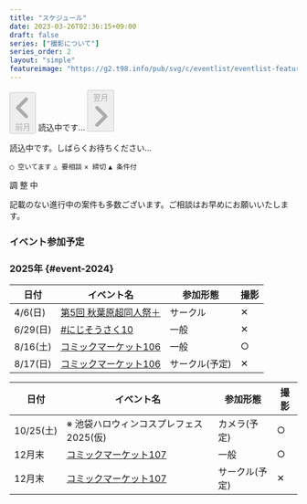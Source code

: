 ```yaml
---
title: "スケジュール"
date: 2023-03-26T02:36:15+09:00
draft: false
series: ["撮影について"]
series_order: 2
layout: "simple"
featureimage: "https://g2.t98.info/pub/svg/c/eventlist/eventlist-featured.webp"
---
```


<div id="cal-button">
<button id="prevButton" class="flex m-1 rounded enabled:bg-neutral-300 p-1.5 enabled:text-neutral-700 enabled:hover:bg-primary-500 enabled:hover:text-neutral enabled:dark:bg-neutral-700 dark:text-neutral-300 enabled:dark:hover:bg-primary-400 enabled:dark:hover:text-neutral-800 disabled:border disabled:border-neutral-300 disabled:dark:border-neutral-700 disabled:cursor-not-allowed disabled:m-0.5 items-center" onclick="changeMonth(-1)" disabled>
<span class="relative block align-text-bottom icon">
  <svg xmlns="http://www.w3.org/2000/svg" viewBox="0 0 320 512"><!--!Font Awesome Free 6.6.0 by @fontawesome - https://fontawesome.com License - https://fontawesome.com/license/free Copyright 2024 Fonticons, Inc.--><path fill="currentColor" d="M41.4 233.4c-12.5 12.5-12.5 32.8 0 45.3l160 160c12.5 12.5 32.8 12.5 45.3 0s12.5-32.8 0-45.3L109.3 256 246.6 118.6c12.5-12.5 12.5-32.8 0-45.3s-32.8-12.5-45.3 0l-160 160z"/></svg>
</span>
前月</button>
<span id="monthYear" class="p-1.5">読込中です…</span>
<button id="nextButton" class="flex m-1 rounded enabled:bg-neutral-300 p-1.5 enabled:text-neutral-700 enabled:hover:bg-primary-500 enabled:hover:text-neutral enabled:dark:bg-neutral-700 dark:text-neutral-300 enabled:dark:hover:bg-primary-400 enabled:dark:hover:text-neutral-800 disabled:border disabled:border-neutral-300 disabled:dark:border-neutral-700 disabled:cursor-not-allowed disabled:m-0.5 items-center" onclick="changeMonth(1)" disabled>翌月
<span class="relative block align-text-bottom icon">
<svg xmlns="http://www.w3.org/2000/svg" viewBox="0 0 320 512"><!--!Font Awesome Free 6.6.0 by @fontawesome - https://fontawesome.com License - https://fontawesome.com/license/free Copyright 2024 Fonticons, Inc.--><path fill="currentColor" d="M278.6 233.4c12.5 12.5 12.5 32.8 0 45.3l-160 160c-12.5 12.5-32.8 12.5-45.3 0s-12.5-32.8 0-45.3L210.7 256 73.4 118.6c-12.5-12.5-12.5-32.8 0-45.3s32.8-12.5 45.3 0l160 160z"/></svg>
</span>
</button>
</div>

<div id="calendar">
  <div className="flex justify-center" aria-label="読み込み中">
    <p class="text-center text-xl">読込中です。しばらくお待ちください…</p>
  </div>
</div>

`◯ 空いてます` `△ 要相談` `✕ 締切` `▲ 条件付` 

<span id="showMaxRange">調 整 中</span>  

<script src="/show-event-cal.js"></script>

記載のない進行中の案件も多数ございます。ご相談はお早めにお願いいたします。

<h3 id="event" class="profile-name text-center text-2xl">イベント参加予定</h3>

### 2025年 {#event-2024}

<div class="grid grid-cols-1 lg:grid-cols-2">
<div>

| 日付     | イベント名                                                                                                   | 参加形態       | 撮影 |
| -------- | ------------------------------------------------------------------------------------------------------------ | -------------- | ---- |
| 4/6(日)  | [第5回 秋葉原超同人祭＋](https://www.melonbooks.co.jp/special/b/0/fair_dojin/5th_akihabaradojinfes/general/) | サークル       | ✕    |
| 6/29(日) | [#にじそうさく10](https://nijisanji.familiar-life.info/)                                                     | 一般           | ✕    |
| 8/16(土) | [コミックマーケット106](https://www.comiket.co.jp/info-a/)                                                   | 一般           | ○    |
| 8/17(日) | [コミックマーケット106](https://www.comiket.co.jp/info-a/)                                                   | サークル(予定) | ✕    |

</div><div>

| 日付      | イベント名                                                 | 参加形態       | 撮影 |
| --------- | ---------------------------------------------------------- | -------------- | ---- |
| 10/25(土) | ※ 池袋ハロウィンコスプレフェス2025(仮)                     | カメラ(予定)   | ○    |
| 12月末    | [コミックマーケット107](https://www.comiket.co.jp/info-a/) | 一般           | ○    |
| 12月末    | [コミックマーケット107](https://www.comiket.co.jp/info-a/) | サークル(予定) | ✕    |

</div></div>
